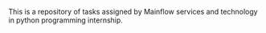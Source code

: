 This is a repository of tasks assigned by Mainflow services and technology in python programming internship.
